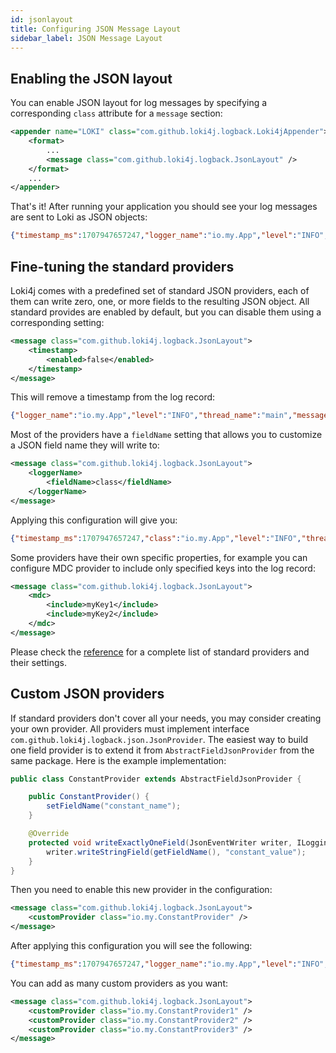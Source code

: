 ```yaml
---
id: jsonlayout
title: Configuring JSON Message Layout
sidebar_label: JSON Message Layout
---
```


## Enabling the JSON layout

You can enable JSON layout for log messages by specifying a corresponding `class` attribute for a `message` section:

```xml
<appender name="LOKI" class="com.github.loki4j.logback.Loki4jAppender">
    <format>
        ...
        <message class="com.github.loki4j.logback.JsonLayout" />
    </format>
    ...
</appender>
```

That's it! After running your application you should see your log messages are sent to Loki as JSON objects:

```json
{"timestamp_ms":1707947657247,"logger_name":"io.my.App","level":"INFO","thread_name":"main","message":"42"}
```

## Fine-tuning the standard providers

Loki4j comes with a predefined set of standard JSON providers, each of them can write zero, one, or more fields to the resulting JSON object.
All standard provides are enabled by default, but you can disable them using a corresponding setting:

```xml
<message class="com.github.loki4j.logback.JsonLayout">
    <timestamp>
        <enabled>false</enabled>
    </timestamp>
</message>
```

This will remove a timestamp from the log record:

```json
{"logger_name":"io.my.App","level":"INFO","thread_name":"main","message":"42"}
```

Most of the providers have a `fieldName` setting that allows you to customize a JSON field name they will write to:

```xml
<message class="com.github.loki4j.logback.JsonLayout">
    <loggerName>
        <fieldName>class</fieldName>
    </loggerName>
</message>
```

Applying this configuration will give you:

```json
{"timestamp_ms":1707947657247,"class":"io.my.App","level":"INFO","thread_name":"main","message":"42"}
```

Some providers have their own specific properties, for example you can configure MDC provider to include only specified keys into the log record:

```xml
<message class="com.github.loki4j.logback.JsonLayout">
    <mdc>
        <include>myKey1</include>
        <include>myKey2</include>
    </mdc>
</message>
```

Please check the [reference](configuration#json-message-layout) for a complete list of standard providers and their settings.

## Custom JSON providers

If standard providers don't cover all your needs, you may consider creating your own provider.
All providers must implement interface `com.github.loki4j.logback.json.JsonProvider`.
The easiest way to build one field provider is to extend it from `AbstractFieldJsonProvider` from the same package.
Here is the example implementation:

```java
public class ConstantProvider extends AbstractFieldJsonProvider {

    public ConstantProvider() {
        setFieldName("constant_name");
    }

    @Override
    protected void writeExactlyOneField(JsonEventWriter writer, ILoggingEvent event) {
        writer.writeStringField(getFieldName(), "constant_value");
    }
}
```

Then you need to enable this new provider in the configuration:

```xml
<message class="com.github.loki4j.logback.JsonLayout">
    <customProvider class="io.my.ConstantProvider" />
</message>
```

After applying this configuration you will see the following:

```json
{"timestamp_ms":1707947657247,"logger_name":"io.my.App","level":"INFO","thread_name":"main","message":"42","constant_name":"constant_value"}
```

You can add as many custom providers as you want:

```xml
<message class="com.github.loki4j.logback.JsonLayout">
    <customProvider class="io.my.ConstantProvider1" />
    <customProvider class="io.my.ConstantProvider2" />
    <customProvider class="io.my.ConstantProvider3" />
</message>
```

